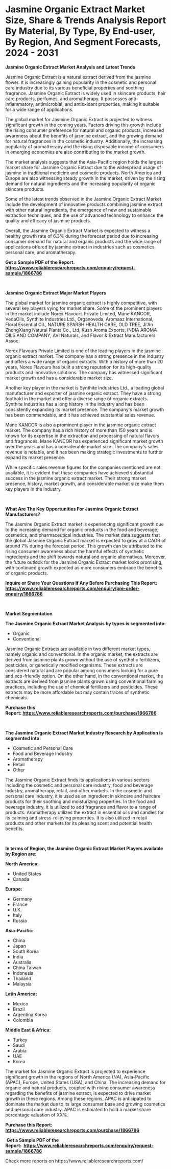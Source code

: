 <p><h1>Jasmine Organic Extract Market Size, Share & Trends Analysis Report By Material, By Type, By End-user, By Region, And Segment Forecasts, 2024 - 2031</h1></p><p><strong>Jasmine Organic Extract Market Analysis and Latest Trends</strong></p>
<p><p>Jasmine Organic Extract is a natural extract derived from the jasmine flower. It is increasingly gaining popularity in the cosmetic and personal care industry due to its various beneficial properties and soothing fragrance. Jasmine Organic Extract is widely used in skincare products, hair care products, perfumes, and aromatherapy. It possesses anti-inflammatory, antimicrobial, and antioxidant properties, making it suitable for a wide range of applications.</p><p>The global market for Jasmine Organic Extract is projected to witness significant growth in the coming years. Factors driving this growth include the rising consumer preference for natural and organic products, increased awareness about the benefits of jasmine extract, and the growing demand for natural fragrances in the cosmetic industry. Additionally, the increasing popularity of aromatherapy and the rising disposable income of consumers in emerging economies are also contributing to the market growth.</p><p>The market analysis suggests that the Asia-Pacific region holds the largest market share for Jasmine Organic Extract due to the widespread usage of jasmine in traditional medicine and cosmetic products. North America and Europe are also witnessing steady growth in the market, driven by the rising demand for natural ingredients and the increasing popularity of organic skincare products.</p><p>Some of the latest trends observed in the Jasmine Organic Extract Market include the development of innovative products combining jasmine extract with other natural ingredients, the emergence of new and sustainable extraction techniques, and the use of advanced technology to enhance the quality and efficacy of jasmine products.</p><p>Overall, the Jasmine Organic Extract Market is expected to witness a healthy growth rate of 6.3% during the forecast period due to increasing consumer demand for natural and organic products and the wide range of applications offered by jasmine extract in industries such as cosmetics, personal care, and aromatherapy.</p></p>
<p><strong>Get a Sample PDF of the Report:&nbsp; <a href="https://www.reliableresearchreports.com/enquiry/request-sample/1866786">https://www.reliableresearchreports.com/enquiry/request-sample/1866786</a></strong></p>
<p>&nbsp;</p>
<p><strong>Jasmine Organic Extract Major Market Players</strong></p>
<p><p>The global market for jasmine organic extract is highly competitive, with several key players vying for market share. Some of the prominent players in the market include Norex Flavours Private Limited, Mane KANCOR, VedaOils, Synthite Industries Ltd., Organoveda, Aromaaz International, Floral Essential Oil., NATURE SPARSH HEALTH CARE, OLD TREE, Ji'An ZhongXiang Natural Plants Co., Ltd, Kush Aroma Exports, INDIA AROMA OILS AND COMPANY, AVI Naturals, and Flavor & Extract Manufacturers Assoc.</p><p>Norex Flavours Private Limited is one of the leading players in the jasmine organic extract market. The company has a strong presence in the industry and offers a wide range of organic extracts. With a history of more than 20 years, Norex Flavours has built a strong reputation for its high-quality products and innovative solutions. The company has witnessed significant market growth and has a considerable market size.</p><p>Another key player in the market is Synthite Industries Ltd., a leading global manufacturer and exporter of jasmine organic extract. They have a strong foothold in the market and offer a diverse range of organic extracts. Synthite Industries has a long history in the industry and has been consistently expanding its market presence. The company's market growth has been commendable, and it has achieved substantial sales revenue.</p><p>Mane KANCOR is also a prominent player in the jasmine organic extract market. The company has a rich history of more than 150 years and is known for its expertise in the extraction and processing of natural flavors and fragrances. Mane KANCOR has experienced significant market growth over the years and has a considerable market size. The company's sales revenue is notable, and it has been making strategic investments to further expand its market presence.</p><p>While specific sales revenue figures for the companies mentioned are not available, it is evident that these companies have achieved substantial success in the jasmine organic extract market. Their strong market presence, history, market growth, and considerable market size make them key players in the industry.</p></p>
<p>&nbsp;</p>
<p><strong>What Are The Key Opportunities For Jasmine Organic Extract Manufacturers?</strong></p>
<p><p>The Jasmine Organic Extract market is experiencing significant growth due to the increasing demand for organic products in the food and beverage, cosmetics, and pharmaceutical industries. The market data suggests that the global Jasmine Organic Extract market is expected to grow at a CAGR of around 7% during the forecast period. This growth can be attributed to the rising consumer awareness about the harmful effects of synthetic ingredients and the shift towards natural and organic alternatives. Moreover, the future outlook for the Jasmine Organic Extract market looks promising, with continued growth expected as more consumers embrace the benefits of organic products.</p></p>
<p><strong>Inquire or Share Your Questions If Any Before Purchasing This Report: <a href="https://www.reliableresearchreports.com/enquiry/pre-order-enquiry/1866786">https://www.reliableresearchreports.com/enquiry/pre-order-enquiry/1866786</a></strong></p>
<p>&nbsp;</p>
<p><strong>Market Segmentation</strong></p>
<p><strong>The Jasmine Organic Extract Market Analysis by types is segmented into:</strong></p>
<p><ul><li>Organic</li><li>Conventional</li></ul></p>
<p><p>Jasmine Organic Extracts are available in two different market types, namely organic and conventional. In the organic market, the extracts are derived from jasmine plants grown without the use of synthetic fertilizers, pesticides, or genetically modified organisms. These extracts are considered natural and are popular among consumers looking for a pure and eco-friendly option. On the other hand, in the conventional market, the extracts are derived from jasmine plants grown using conventional farming practices, including the use of chemical fertilizers and pesticides. These extracts may be more affordable but may contain traces of synthetic chemicals.</p></p>
<p><strong>Purchase this Report:&nbsp;<a href="https://www.reliableresearchreports.com/purchase/1866786">https://www.reliableresearchreports.com/purchase/1866786</a></strong></p>
<p>&nbsp;</p>
<p><strong>The Jasmine Organic Extract Market Industry Research by Application is segmented into:</strong></p>
<p><ul><li>Cosmetic and Personal Care</li><li>Food and Beverage Industry</li><li>Aromatherapy</li><li>Retail</li><li>Other</li></ul></p>
<p><p>The Jasmine Organic Extract finds its applications in various sectors including the cosmetic and personal care industry, food and beverage industry, aromatherapy, retail, and other markets. In the cosmetic and personal care industry, it is used as an ingredient in skincare and haircare products for their soothing and moisturizing properties. In the food and beverage industry, it is utilized to add fragrance and flavor to a range of products. Aromatherapy utilizes the extract in essential oils and candles for its calming and stress-relieving properties. It is also utilized in retail products and other markets for its pleasing scent and potential health benefits.</p></p>
<p>&nbsp;</p>
<p><strong>In terms of Region, the Jasmine Organic Extract Market Players available by Region are:</strong></p>
<p>
    <p> <strong> North America: </strong>
        <ul>
            <li>United States</li>
            <li>Canada</li>
        </ul>
        </p> 
    <p> <strong> Europe: </strong>
        <ul>
            <li>Germany</li>
            <li>France</li>
            <li>U.K.</li>
            <li>Italy</li>
            <li>Russia</li>
        </ul>
        </p> 
    <p> <strong> Asia-Pacific: </strong>
        <ul>
            <li>China</li>
            <li>Japan</li>
            <li>South Korea</li>
            <li>India</li>
            <li>Australia</li>
            <li>China Taiwan</li>
            <li>Indonesia</li>
            <li>Thailand</li>
            <li>Malaysia</li>
        </ul>
        </p> 
    <p> <strong> Latin America: </strong>
        <ul>
            <li>Mexico</li>
            <li>Brazil</li>
            <li>Argentina Korea</li>
            <li>Colombia</li>
        </ul>
        </p> 
    <p> <strong> Middle East & Africa: </strong>
        <ul>
            <li>Turkey</li>
            <li>Saudi</li>
            <li>Arabia</li>
            <li>UAE</li>
            <li>Korea</li>
        </ul>
    </p>
    </p>
<p><p>The market for Jasmine Organic Extract is projected to experience significant growth in the regions of North America (NA), Asia-Pacific (APAC), Europe, United States (USA), and China. The increasing demand for organic and natural products, coupled with rising consumer awareness regarding the benefits of jasmine extract, is expected to drive market growth in these regions. Among these regions, APAC is anticipated to dominate the market due to its large consumer base and growing cosmetics and personal care industry. APAC is estimated to hold a market share percentage valuation of XX%.</p></p>
<p><strong>Purchase this Report: <a href="https://www.reliableresearchreports.com/purchase/1866786">https://www.reliableresearchreports.com/purchase/1866786</a></strong></p>
<p>&nbsp;<strong>Get a Sample PDF of the Report:&nbsp;&nbsp;<a href="https://www.reliableresearchreports.com/enquiry/request-sample/1866786">https://www.reliableresearchreports.com/enquiry/request-sample/1866786</a></strong></p>
<p><strong></strong></p>
<p>Check more reports on https://www.reliableresearchreports.com/</p>